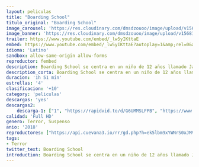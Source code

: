 ```yaml
---
layout: peliculas
title: "Boarding School"
titulo_original: "Boarding School"
image_carousel: 'https://res.cloudinary.com/dmsdzouoo/image/upload/v1568175225/boarding-min_nzygy7.jpg'
image_banner: 'https://res.cloudinary.com/dmsdzouoo/image/upload/v1568175221/Boarding-School-Official-Trailer-752x440-min_vvcssv.jpg'
trailer: https://www.youtube.com/embed/_lw5yIKttaE
embed: https://www.youtube.com/embed/_lw5yIKttaE?autoplay=1&amp;rel=0&amp;hd=1&border=0&wmode=opaque&enablejsapi=1&modestbranding=1&controls=1&showinfo=0
idioma: 'Latino'
sandbox: allow-same-origin allow-forms
reproductor: fembed
description: Boarding School se centra en un niño de 12 años llamado Jacob Felsen al que llevan a un internado, entrando así en la mayor pesadilla de todos los niños, una mansión espeluznante y abandonada a excepción de otros 6 inadaptados y dos amenazantes y misteriosos maestros. A medida que toda se va volviendo más terrorífico, Jacob deberá superar sus miedos y encontrar fuerzas para sobrevivir.
description_corta: Boarding School se centra en un niño de 12 años llamado Jacob Felsen al que llevan a un internado, entrando así en la mayor pesadilla de todos los niños, una mansión espeluznante y abandonada a excepción de otros 6 inadaptados y dos amenazantes y misteriosos maestros. A medida que..
duracion: '1h 51 min'
estrellas: '4'
clasificacion: '+10'
category: 'peliculas'
descargas: 'yes'
descargas2:
    descarga-1: ["1", "https://rapidvid.to/d/G6UMMSLFPB", "https://www.google.com/s2/favicons?domain=openload.co","OpenLoad","https://res.cloudinary.com/imbriitneysam/image/upload/v1541473684/mexico.png", "Latino", "Full HD"]
calidad: 'Full HD'
genero: Terror, Suspenso
anio: '2018'
reproductores: ["https://api.cuevana3.io/rr/gd.php?h=ek5lbm9xYWNrS0xJMVp5b21KREk0dFBLbjVkaHhkRGdrOG1jbnBpUnhhS1YzS3A3ZTdiYndjamFwMmVaMmRlczA2eDVscXpRazhmWHU1aUZsTG13NmJpU3FadVkyUT09"]
tags:
- Terror
twitter_text: Boarding School
introduction: Boarding School se centra en un niño de 12 años llamado Jacob Felsen al que llevan a un internado, entrando así en la mayor pesadilla de todos los niños, una mansión espeluznante y abandonada a excepción de otros 6 inadaptados y dos amenazantes y misteriosos maestros. A medida que
---
```



 







